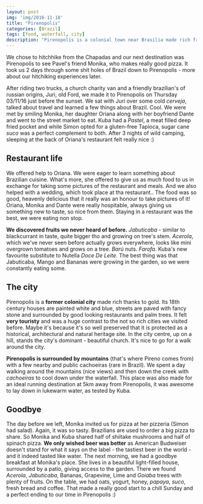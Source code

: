 ```yaml
---
layout: post
img: 'img/2016-11-18'
title: "Pirenopolis"
categories: [Brazil]
tags: [food, waterfall, city]
description: "Pirenopolis is a colonial town near Brasilia made rich from gold mining. Although it is quite touristy, it is definitely worth a visit as it takes you back in time and offers its visitors a retreat in nearby mountains and cachoeiras."
---
```


We chose to hitchhike from the Chapadas and our next destination was Pirenopolis to see Pavel's friend Monika, who makes really good pizza. It took us 2 days through some shit holes of Brazil down to Pirenopolis - more about our hitchiking experiences later.

After riding two trucks, a church charity van and a friendly brazilian's of russian origins, Juri, old Ford, we made it to Pirenopolis on Thursday 03/11/16 just before the sunset. We sat with Juri over some cold *cerveja*, talked about travel and learned a few things about Brazil. Cool. We were met by smiling Monika, her daughter Oriana along with her boyfriend Dante and went to the street market to eat. Kuba had a *Pastel*, a meat filled deep fried pocket and while Simon opted for a gluten-free Tapioca, sugar cane *suco* was a perfect complement to both. After 3 nights of wild camping, sleeping at the back of Oriana's restaurant felt really nice :)

## Restaurant life

We offered help to Oriana. We were eager to learn something about Brazilian cuisine. What's more, she offered to give us as much food to us in exchange for taking some pictures of the restaurant and meals. And we also helped with a wedding, which took place at tha restaurant.. The food was so good, heavenly delicious that it really was an honour to take pictures of it! Oriana, Monika and Dante were really hospitable, always giving us something new to taste, so nice from them. Staying in a restaurant was the best, we were eating non stop. 

**We discovered fruits we never heard of before.** *Jabuticaba* - similar to blackcurrant in taste, quite bigger tho and growing on tree's stem. *Acerola*, which we've never seen before actually grows everywhere, looks like mini overgrown tomatoes and grows on a tree. *Barú* nuts. *Farofa*. Kuba's new favourite substitute to Nutella *Doce De Leite*. The best thing was that Jabuticaba, Mango and Bananas were growing in the garden, so we were constantly eating some. 

## The city

Pirenopolis is a **former colonial city** made rich thanks to gold. Its 18th century houses are painted white and blue, streets are paved with fancy stone and surrounded by good looking restaurants and palm trees. It felt **very touristy** and was a huge contrast to the not so rich cities we visited before. Maybe it's because it's so well preserved that it is protected as a historical, architectural and natural heritage site. In the city centre, up on a hill, stands the city's dominant - beautiful church. It's nice to go for a walk around the city.

**Pirenopolis is surrounded by mountains** (that's where Pireno comes from) with a few nearby and public cachoeiras (rare in Brazil). We spent a day walking around the mountains (nice views) and then down the creek with *cachoeiras* to cool down under the waterfall. This place was also made for an ideal running destination at 5km away from Pirenopolis, it was awesome to lay down in lukewarm water, as tested by Kuba. 

## Goodbye

The day before we left, Monika invited us for pizza at her pizzeria (Simon had salad). Again, it was so tasty. Brazilians are used to order a big pizza to share. So Monika and Kuba shared half of shiitake mushrooms and half of spinach pizza. **We only wished beer was better** as American Budweiser doesn't stand for what it says on the label - the tastiest beer in the world - and it indeed tasted like water. The next morning, we had a goodbye breakfast at Monika's place. She lives in a beautiful light-filled house, surrounded by a patio, giving access to the garden. There we found *Acerola*, *Jabuticaba*, Bananas, Grapevine, Lime and *Goiaba* trees with plenty of fruits. On the table, we had oats, yogurt, honey, *papaya*, *suco*, fresh bread and coffee. That made a really good start to a chill Sunday and a perfect ending to our time in Pirenopolis :)
